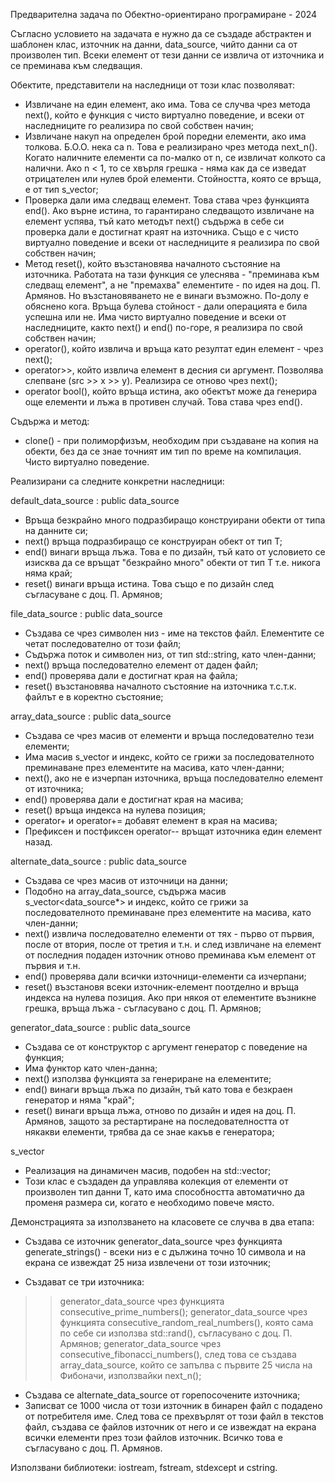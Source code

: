Предварителна задача по Обектно-ориентирано програмиране - 2024

Съгласно условието на задачата е нужно да се създаде абстрактен и шаблонен клас, източник на данни, data_source, чийто данни са от произволен тип. Всеки елемент от тези данни се извлича от източника и се преминава към следващия. 

Обектите, представители на наследници от този клас позволяват:
- Извличане на един елемент, ако има. Това се случва чрез метода next(), който е функция с чисто виртуално поведение, и всеки от наследниците го реализира по свой собствен начин;
- Извличане накуп на определен брой поредни елементи, ако има толкова. Б.О.О. нека са n. Това е реализирано чрез метода next_n(). Когато наличните елементи са по-малко от n, се извличат колкото са налични. Ако n < 1, то се хвърля грешка - няма как да се изведат отрицателен или нулев брой елементи. Стойността, която се връща, е от тип s_vector<T>;
- Проверка дали има следващ елемент. Това става чрез функцията end(). Ако върне истина, то гарантирано следващото извличане на елемент успява, тъй като методът next() съдържа в себе си проверка дали е достигнат краят на източника. Също е с чисто виртуално поведение и всеки от наследниците я реализира по свой собствен начин;
- Mетод reset(), който възстановява началното състояние на източника. Работата на тази функция се улеснява - "преминава към следващ елемент", а не "премахва" елементите - по идея на доц. П. Армянов. Но възстановяването не е винаги възможно. По-долу е обяснено кога. Връща булева стойност - дали операцията е била успешна или не. Има чисто виртуално поведение и всеки от наследниците, както next() и end() по-горе, я реализира по свой собствен начин;
- operator(), който извлича и връща като резултат един елемент - чрез next();
- operator>>, който извлича елемент в десния си аргумент. Позволява слепване (src >> x >> y). Реализира се отново чрез next();
- operator bool(), който връща истина, ако обектът може да генерира още елементи и лъжа в противен случай. Това става чрез end().
 
Съдържа и метод:
- clone() - при полиморфизъм, необходим при създаване на копия на обекти, без да се знае точният им тип по време на компилация. Чисто виртуално поведение.



Реализирани са следните конкретни наследници:

default_data_source : public data_source<T>
- Връща безкрайно много подразбиращо конструирани обекти от типа на данните си;
- next() връща подразбиращо се конструиран обект от тип Т;
- end() винаги връща лъжа. Това е по дизайн, тъй като от условието се изисква да се връщат "безкрайно много" обекти от тип Т т.е. никога няма край;
- reset() винаги връща истина. Това също е по дизайн след съгласуване с доц. П. Армянов;
 
file_data_source : public data_source<T>
- Създава се чрез символен низ - име на текстов файл. Елементите се четат последователно от този файл;
- Съдържа поток и символен низ, от тип std::string, като член-данни;
- next() връща последователно елемент от даден файл;
- end() проверява дали е достигнат края на файла;
- reset() възстановява началното състояние на източника т.с.т.к. файлът е в коректно състояние;

array_data_source : public data_source<T>
- Създава се чрез масив от елементи и връща последователно тези елементи;
- Има масив s_vector<T> и индекс, който се грижи за последователното преминаване през елементите на масива, като член-данни;
- next(), ако не е изчерпан източника, връща последователно елемент от източника;
- end() проверява дали е достигнат края на масива;
- reset() връща индекса на нулева позиция;
- operator+ и operator+= добавят елемент в края на масива;
- Префиксен и постфиксен operator-- връщат източника един елемент назад.

alternate_data_source : public data_source<T>
- Създава се чрез масив от източници на данни;
- Подобно на array_data_source, съдържа масив s_vector<data_source<T>*> и индекс, който се грижи за последователното  преминаване през елементите на масива, като член-данни;
- next() извлича последователно елементи от тях - първо от първия, после от втория, после от третия и т.н. и след  извличане на елемент от последния подаден източник отново преминава към елемент от първия и т.н.
- end() проверява дали всички източници-елементи са изчерпани;
- reset() възстановя всеки източник-елемент поотделно и връща индекса на нулева позиция. Ако при някоя от елементите възникне грешка, връща лъжа - съгласувано с доц. П. Армянов;

generator_data_source : public data_source<T>
- Създава се от конструктор с аргумент генератор с поведение на функция;
- Има функтор като член-данна;
- next() използва функцията за генериране на елементите;
- end() винаги връща лъжа по дизайн, тъй като това е безкраен генератор и няма "край";
- reset() винаги връща лъжа, отново по дизайн и идея на доц. П. Армянов, защото за рестартиране на последователността от някакви елементи, трябва да се знае какъв е генератора;

s_vector<T>
- Реализация на динамичен масив, подобен на std::vector;
- Този клас е създаден да управлява колекция от елементи от произволен тип данни T, като има способността автоматично да променя размера си, когато е необходимо повече място.

Демонстрацията за използването на класовете се случва в два етапа:

- Създава се източник generator_data_source<string> чрез функцията generate_strings() - всеки низ е с дължина точно 10 символа и на екрана се извеждат 25 низа извлечени от този източник;

- Създават се три източника:
>> generator_data_source<int> чрез функцията consecutive_prime_numbers();
>> generator_data_source<int> чрез функцията consecutive_random_real_numbers(), която сама по себе си използва std::rand(), съгласувано с доц. П. Армянов;
>> generator_data_source<int> чрез consecutive_fibonacci_numbers(), след това се създава array_data_source<int>, който се запълва с първите 25 числа на Фибоначи, използвайки next_n();
- Създава се alternate_data_source<int> от горепосочените източника;
- Записват се 1000 числа от този източник в бинарен файл с подадено от потребителя име. След това се прехвърлят от този файл в текстов файл, създава се файлов източник от него и се извеждат на екрана всички елементи през този файлов източник. Всичко това е съгласувано с доц. П. Армянов.

Използвани библиотеки: iostream, fstream, stdexcept и cstring.

